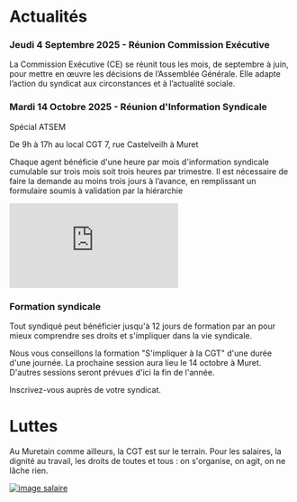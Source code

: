 # Actualités 

### Jeudi 4 Septembre 2025 - Réunion Commission Exécutive

La Commission Exécutive (CE) se réunit tous les mois, de septembre à juin, pour mettre en œuvre les décisions de l’Assemblée
Générale. Elle adapte l’action du syndicat aux circonstances et à l’actualité sociale.


### Mardi 14 Octobre 2025 - Réunion d'Information Syndicale 

Spécial ATSEM 

De 9h à 17h au local CGT 
7, rue Castelveilh à Muret

Chaque agent bénéficie d'une heure par mois d'information syndicale cumulable sur trois mois soit trois heures par trimestre.
Il est nécessaire de faire la demande au moins trois jours à l’avance, en remplissant un formulaire soumis à validation par la hiérarchie


[![Tract HMI](https://syndicatcam.github.io/cgt-muretain-agglo/assets/images/tractoct2025.pdf)](https://syndicatcam.github.io/cgt-muretain-agglo/assets/images/tractoct2025.pdf)





### Formation syndicale

Tout syndiqué peut bénéficier jusqu'à 12 jours de formation par an pour mieux comprendre ses droits et s'impliquer dans la vie syndicale. 

Nous vous conseillons la formation "S'impliquer à la CGT" d'une durée d'une journée.
La prochaine session aura lieu le 14 octobre à Muret.
D'autres sessions seront prévues d'ici la fin de l'année. 

Inscrivez-vous auprès de votre syndicat.


# Luttes 

Au Muretain comme ailleurs, la CGT est sur le terrain. Pour les salaires, la dignité au travail, les droits de toutes et tous : on s'organise, on agit, on ne lâche rien. 

[![image salaire](https://syndicatcam.github.io/cgt-muretain-agglo/assets/images/urgencesalaire2.jpg)](https://syndicatcam.github.io/cgt-muretain-agglo/assets/images/urgencesalaire2.jpg)
